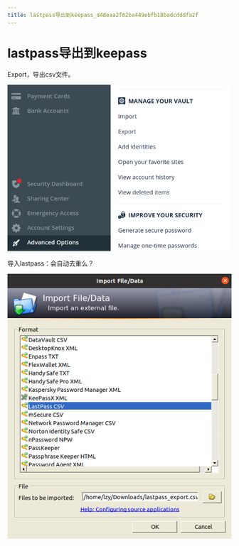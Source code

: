 ```yaml
---
title: lastpass导出到keepass_d48eaa2f62ba449ebfb18badcdddfa2f
---
```


# lastpass导出到keepass

Export，导出csv文件。

![lastpass%E5%AF%BC%E5%87%BA%E5%88%B0keepass%20d48eaa2f62ba449ebfb18badcdddfa2f/Untitled.png](lastpass%E5%AF%BC%E5%87%BA%E5%88%B0keepass%20d48eaa2f62ba449ebfb18badcdddfa2f/Untitled.png)

导入lastpass：会自动去重么？

![lastpass%E5%AF%BC%E5%87%BA%E5%88%B0keepass%20d48eaa2f62ba449ebfb18badcdddfa2f/Untitled%201.png](lastpass%E5%AF%BC%E5%87%BA%E5%88%B0keepass%20d48eaa2f62ba449ebfb18badcdddfa2f/Untitled%201.png)